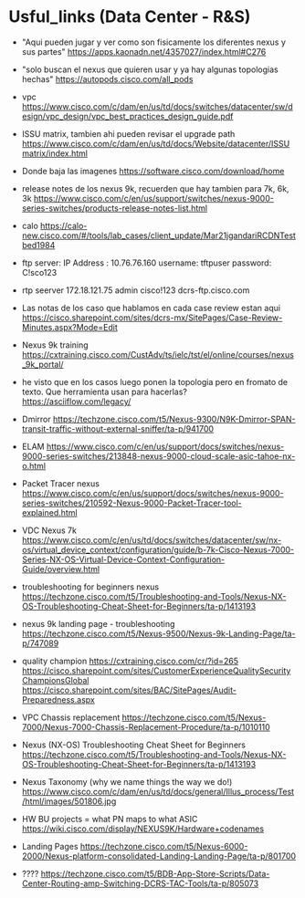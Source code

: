# Usful_links (Data Center - R&S)

- "Aqui pueden jugar y ver como son fisicamente los diferentes nexus y sus partes"
https://apps.kaonadn.net/4357027/index.html#C276

- "solo buscan el nexus que quieren usar y ya hay algunas topologias hechas"
https://autopods.cisco.com/all_pods

- vpc
https://www.cisco.com/c/dam/en/us/td/docs/switches/datacenter/sw/design/vpc_design/vpc_best_practices_design_guide.pdf

- ISSU matrix, tambien ahi pueden revisar el upgrade path
https://www.cisco.com/c/dam/en/us/td/docs/Website/datacenter/ISSUmatrix/index.html

- Donde baja las imagenes
https://software.cisco.com/download/home

- release notes de los nexus 9k, recuerden que hay tambien para 7k, 6k, 3k
https://www.cisco.com/c/en/us/support/switches/nexus-9000-series-switches/products-release-notes-list.html

- calo
https://calo-new.cisco.com/#/tools/lab_cases/client_update/Mar21jgandariRCDNTestbed1984

- ftp server:
IP Address : 10.76.76.160
username: tftpuser
password: C!sco123

- rtp seerver
172.18.121.75
admin
cisco!123
dcrs-ftp.cisco.com

- Las notas de los caso que hablamos en cada case review estan aqui
https://cisco.sharepoint.com/sites/dcrs-mx/SitePages/Case-Review-Minutes.aspx?Mode=Edit

- Nexus 9k training
https://cxtraining.cisco.com/CustAdv/ts/ielc/tst/el/online/courses/nexus_9k_portal/

- he visto que en los casos luego ponen la topologia pero en fromato de texto. Que herramienta usan para hacerlas?
https://asciiflow.com/legacy/


- Dmirror
https://techzone.cisco.com/t5/Nexus-9300/N9K-Dmirror-SPAN-transit-traffic-without-external-sniffer/ta-p/941700

- ELAM
https://www.cisco.com/c/en/us/support/docs/switches/nexus-9000-series-switches/213848-nexus-9000-cloud-scale-asic-tahoe-nx-o.html

- Packet Tracer nexus
https://www.cisco.com/c/en/us/support/docs/switches/nexus-9000-series-switches/210592-Nexus-9000-Packet-Tracer-tool-explained.html

- VDC Nexus 7k
https://www.cisco.com/c/en/us/td/docs/switches/datacenter/sw/nx-os/virtual_device_context/configuration/guide/b-7k-Cisco-Nexus-7000-Series-NX-OS-Virtual-Device-Context-Configuration-Guide/overview.html

- troubleshooting for beginners nexus
https://techzone.cisco.com/t5/Troubleshooting-and-Tools/Nexus-NX-OS-Troubleshooting-Cheat-Sheet-for-Beginners/ta-p/1413193

- nexus 9k landing page -  troubleshooting
https://techzone.cisco.com/t5/Nexus-9500/Nexus-9k-Landing-Page/ta-p/747089

- quality champion
https://cxtraining.cisco.com/cr/?id=265
https://cisco.sharepoint.com/sites/CustomerExperienceQualitySecurityChampionsGlobal
https://cisco.sharepoint.com/sites/BAC/SitePages/Audit-Preparedness.aspx


- VPC Chassis replacement
https://techzone.cisco.com/t5/Nexus-7000/Nexus-7000-Chassis-Replacement-Procedure/ta-p/1010110

- Nexus (NX-OS) Troubleshooting Cheat Sheet for Beginners
https://techzone.cisco.com/t5/Troubleshooting-and-Tools/Nexus-NX-OS-Troubleshooting-Cheat-Sheet-for-Beginners/ta-p/1413193

- Nexus Taxonomy (why we name things the way we do!)
https://www.cisco.com/c/dam/en/us/td/docs/general/Illus_process/Test/html/images/501806.jpg

- HW BU projects = what PN maps to what ASIC
https://wiki.cisco.com/display/NEXUS9K/Hardware+codenames


- Landing Pages
https://techzone.cisco.com/t5/Nexus-6000-2000/Nexus-platform-consolidated-Landing-Landing-Page/ta-p/801700

- ????
https://techzone.cisco.com/t5/BDB-App-Store-Scripts/Data-Center-Routing-amp-Switching-DCRS-TAC-Tools/ta-p/805073






